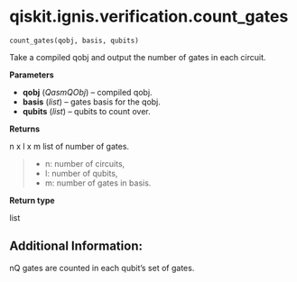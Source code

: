 <span id="qiskit-ignis-verification-count-gates" />

# qiskit.ignis.verification.count\_gates



`count_gates(qobj, basis, qubits)`

Take a compiled qobj and output the number of gates in each circuit.

**Parameters**

*   **qobj** (*QasmQObj*) – compiled qobj.
*   **basis** (*list*) – gates basis for the qobj.
*   **qubits** (*list*) – qubits to count over.

**Returns**

n x l x m list of number of gates.

> *   n: number of circuits,
> *   l: number of qubits,
> *   m: number of gates in basis.

**Return type**

list

## Additional Information:

nQ gates are counted in each qubit’s set of gates.
